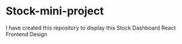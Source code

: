 # Stock-mini-project
I have created this repository to display this Stock Dashboard React Frontend Design
